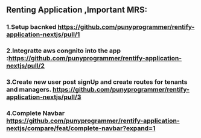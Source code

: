 ## Renting Application ,Important MRS:
### 1.Setup bacnked https://github.com/punyprogrammer/rentify-application-nextjs/pull/1
### 2.Integratte aws congnito into the app :https://github.com/punyprogrammer/rentify-application-nextjs/pull/2
### 3.Create new user post signUp and create routes for tenants and managers. https://github.com/punyprogrammer/rentify-application-nextjs/pull/3
### 4.Complete Navbar https://github.com/punyprogrammer/rentify-application-nextjs/compare/feat/complete-navbar?expand=1
